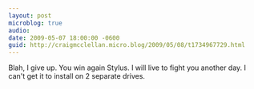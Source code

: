 ```yaml
---
layout: post
microblog: true
audio: 
date: 2009-05-07 18:00:00 -0600
guid: http://craigmcclellan.micro.blog/2009/05/08/t1734967729.html
---
```

Blah, I give up.  You win again Stylus.  I will live to fight you another day.  I can't get it to install on 2 separate drives.

